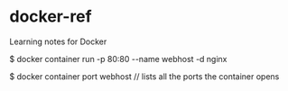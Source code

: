 # docker-ref
Learning notes for Docker

$ docker container run -p 80:80 --name webhost -d nginx

$ docker container port webhost
// lists all the ports the container opens

